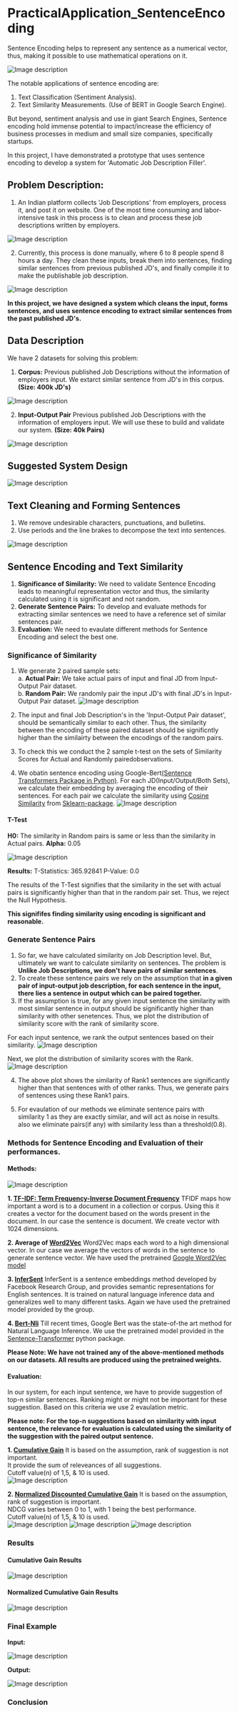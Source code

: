 # PracticalApplication_SentenceEncoding

Sentence Encoding helps to represent any sentence as a numerical vector, thus, making it possible to use mathematical operations on it.

![Image description](https://github.com/Shivam0712/PracticalApplication_SentenceEncoding/blob/master/Images/SentEnc.PNG)

The notable applications of sentence encoding are:
1. Text Classification (Sentiment Analysis).
2. Text Similarity Measurements. (Use of BERT in Google Search Engine).

But beyond, sentiment analysis and use in giant Search Engines, Sentence encoding hold immense potential to impact/increase the efficiency of business processes in medium and small size companies, specifically startups.

In this project, I have demonstrated a prototype that uses sentence encoding to develop a system for 'Automatic Job Description Filler'.

## Problem Description:

1. An Indian platform collects 'Job Descriptions' from employers, process it, and post it on website. One of the most time consuming and labor-intensive task in this process is to clean and process these job descriptions written by employers.

![Image description](https://github.com/Shivam0712/PracticalApplication_SentenceEncoding/blob/master/Images/Problem.PNG)

2. Currently, this process is done manually, where 6 to 8 people spend 8 hours a day. They clean these inputs, break them into sentences, finding similar sentences from previous published JD's, and finally compile it to make the publishable job description.

![Image description](https://github.com/Shivam0712/PracticalApplication_SentenceEncoding/blob/master/Images/IOJD.PNG)


**In this project, we have designed a system which cleans the input, forms sentences, and uses sentence encoding to extract similar sentences from the past published JD's.**

## Data Description

We have 2 datasets for solving this problem:

1. **Corpus:** Previous published Job Descriptions without the information of employers input. We extarct similar sentence from JD's in this corpus. **(Size: 400k JD's)**

![Image description](https://github.com/Shivam0712/PracticalApplication_SentenceEncoding/blob/master/Images/corpus.PNG)

2. **Input-Output Pair** Previous published Job Descriptions with the information of employers input. We will use these to build and validate our system. **(Size: 40k Pairs)**

![Image description](https://github.com/Shivam0712/PracticalApplication_SentenceEncoding/blob/master/Images/Pair.PNG)

## Suggested System Design

![Image description](https://github.com/Shivam0712/PracticalApplication_SentenceEncoding/blob/master/Images/SystemDesign.PNG)

## Text Cleaning and Forming Sentences
1. We remove undesirable characters, punctuations, and bulletins.
2. Use periods and the line brakes to decompose the text into sentences.

![Image description](https://github.com/Shivam0712/PracticalApplication_SentenceEncoding/blob/master/Images/TextClean.PNG)

## Sentence Encoding and Text Similarity
1. **Significance of Similarity:** We need to validate Sentence Encoding leads to meaningful representation vector and thus, the similarity calculated using it is significant and not random.
2. **Generate Sentence Pairs:** To develop and evaluate methods for extracting similar sentences we need to have a reference set of similar sentences pair.
3. **Evaluation:** We need to evaulate different methods for Sentence Encoding and select the best one.

### Significance of Similarity

1. We generate 2 paired sample sets: <br/>
  a. **Actual Pair:** We take actual pairs of input and final JD from Input-Output Pair dataset.<br/>
  b. **Random Pair:** We randomly pair the input JD's with final JD's in Input-Output Pair dataset.
![Image description](https://github.com/Shivam0712/PracticalApplication_SentenceEncoding/blob/master/Images/Pairs.PNG)
  
2. The input and final Job Description's in the 'Input-Output Pair dataset', should be semantically similar to each other. Thus, the similarity between the encoding of these paired dataset should be significntly higher than the similairty between the encodings of the random pairs.

3. To check this we conduct the 2 sample t-test on the sets of Similarity Scores for Actual and Randomly pairedobservations.

4. We obatin sentence encoding using Google-Bert[(Sentence Transformers Package in Python)](https://pypi.org/project/sentence-transformers/). For each JD(Input/Output/Both Sets), we calculate their embedding by averaging the encoding of their sentences. For each pair we calculate the similarity using [Cosine Similarity](https://en.wikipedia.org/wiki/Cosine_similarity) from [Sklearn-package](https://scikit-learn.org/stable/modules/generated/sklearn.metrics.pairwise.cosine_similarity.html).
![Image description](https://github.com/Shivam0712/PracticalApplication_SentenceEncoding/blob/master/Images/JDEncoding.PNG)


#### T-Test

**H0:** The similarity in Random pairs is same or less than the similarity in Actual pairs.
**Alpha:** 0.05

![Image description](https://github.com/Shivam0712/PracticalApplication_SentenceEncoding/blob/master/Images/T-Test.png)

**Results:**
T-Statistics: 365.92841
P-Value: 0.0

The results of the T-Test signifies that the similarity in the set with actual pairs is significantly higher than that in the random pair set. Thus, we reject the Null Hypothesis.

**This signififes finding similarity using encoding is significant and reasonable.**

### Generate Sentence Pairs

1. So far, we have calculated similarity on Job Description level. But, ultimately we want to calculate similarity on sentences.
The problem is **Unlike Job Descriptions, we don't have pairs of similar sentences**. 
2. To create these sentence pairs we rely on the assumption that **in a given pair of input-output job description, for each sentence in the input, there lies a sentence in output which can be paired together.**
3. If the assumption is true, for any given input sentence the similarity with most similar sentence in output should be significantly higher than similarity with other senetences.
Thus, we plot the distribution of similarity score with the rank of similarity score.

For each input sentence, we rank the output sentences based on their similarity.
![Image description](https://github.com/Shivam0712/PracticalApplication_SentenceEncoding/blob/master/Images/RankTable.PNG)

Next, we plot the distribution of similarity scores with the Rank.
![Image description](https://github.com/Shivam0712/PracticalApplication_SentenceEncoding/blob/master/Images/RankBoxPlot.png)

4. The above plot shows the similarity of Rank1 sentences are significantly higher than that sentences with of other ranks.
Thus, we generate pairs of sentences using these Rank1 pairs.

5. For evaulation of our methods we eliminate sentence pairs with similarity 1 as they are exactly similar, and will act as noise in results. also we eliminate pairs(if any) with similarity less than a threshold(0.8).

### Methods for Sentence Encoding and Evaluation of their performances.

#### Methods:

![Image description](https://github.com/Shivam0712/PracticalApplication_SentenceEncoding/blob/master/Images/Methods.PNG)


**1. [TF-IDF: Term Frequency-Inverse Document Frequency](https://en.wikipedia.org/wiki/Tf%E2%80%93idf)**
 TFIDF maps how important a word is to a document in a collection or corpus. Using this it creates a vector for the document based on the words present in the document. In our case the sentence is document. We create vector with 1024 dimensions.

**2. Average of [Word2Vec](https://en.wikipedia.org/wiki/Word2vec)**
 Word2Vec maps each word to a high dimensional vector. In our case we average the vectors of words in the sentence to generate sentence vector. We have used the pretrained [Google Word2Vec model](https://mccormickml.com/2016/04/12/googles-pretrained-word2vec-model-in-python/)
 
**3. [InferSent](https://github.com/facebookresearch/InferSent)**
InferSent is a sentence embeddings method developed by Facebook Research Group, and provides semantic representations for English sentences. It is trained on natural language inference data and generalizes well to many different tasks.
Again we have used the pretrained model provided by the group.

**4. [Bert-Nli](https://ai.googleblog.com/2018/11/open-sourcing-bert-state-of-art-pre.html)**
Till recent times, Google Bert was the state-of-the art method for Natural Language Inference.
We use the pretrained model provided in the [Sentence-Transformer](https://pypi.org/project/sentence-transformers/) python package.

**Please Note: We have not trained any of the above-mentioned methods on our datasets. All results are produced using the pretrained weights.**

#### Evaluation:

In our system, for each input sentence, we have to provide suggestion of top-n similar sentences. Ranking might or might not be important for these suggestion. Based on this criteria we use 2 evaulation metric.

**Please note: For the top-n suggestions based on similarity with input sentence, the relevance for evaluation is calculated using the similarity of the suggestion with the paired output sentence.**

**1. [Cumulative Gain](https://en.wikipedia.org/wiki/Discounted_cumulative_gain)**
It is based on the assumption, rank of suggestion is not important.</br>
It provide the sum of releveances of all suggestions.</br>
Cutoff value(n) of 1,5, & 10 is used.</br>
![Image description](https://github.com/Shivam0712/PracticalApplication_SentenceEncoding/blob/master/Images/CG.PNG)

**2. [Normalized Discounted Cumulative Gain](https://en.wikipedia.org/wiki/Discounted_cumulative_gain)**
It is based on the assumption, rank of suggestion is important.</br>
NDCG varies between 0 to 1, with 1 being the best performance.</br>
Cutoff value(n) of 1,5, & 10 is used.</br>
![Image description](https://github.com/Shivam0712/PracticalApplication_SentenceEncoding/blob/master/Images/DCG.PNG)
![Image description](https://github.com/Shivam0712/PracticalApplication_SentenceEncoding/blob/master/Images/IDCG.PNG)
![Image description](https://github.com/Shivam0712/PracticalApplication_SentenceEncoding/blob/master/Images/NDCG.PNG)

### Results

#### Cumulative Gain Results
![Image description](https://github.com/Shivam0712/PracticalApplication_SentenceEncoding/blob/master/Images/cg_results.png)

#### Normalized Cumulative Gain Results
![Image description](https://github.com/Shivam0712/PracticalApplication_SentenceEncoding/blob/master/Images/ndcg_results.png)

### Final Example

**Input:**

![Image description](https://github.com/Shivam0712/PracticalApplication_SentenceEncoding/blob/master/Images/FinalInput.PNG)

**Output:**

![Image description](https://github.com/Shivam0712/PracticalApplication_SentenceEncoding/blob/master/Images/FinalOutput.png)

### Conclusion


 
